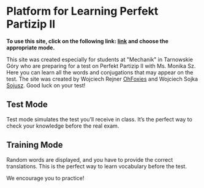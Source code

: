 # Platform for Learning Perfekt Partizip II
**To use this site, click on the following link: [link](https://partizip.github.io) and choose the appropriate mode.**

This site was created especially for students at "Mechanik" in Tarnowskie Góry who are preparing for a test on Perfekt Partizip II with Ms. Monika Sz. Here you can learn all the words and conjugations that may appear on the test.
The site was created by Wojciech Rejner [OhFoxies](https://github.com/OhFoxies)  and Wojciech Sojka [Sojusz](https://github.com/sojusz).
Good luck on your test!

## Test Mode
Test mode simulates the test you’ll receive in class. It’s the perfect way to check your knowledge before the real exam.

## Training Mode
Random words are displayed, and you have to provide the correct translations. This is the perfect way to learn vocabulary before the test.

We encourage you to practice!